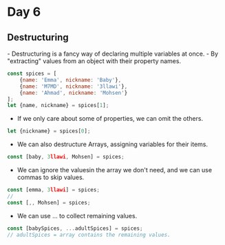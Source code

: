 <h1>Day 6</h1>

<h2>Destructuring</h2>
- Destructuring is a fancy way of declaring multiple variables at once.
- By "extracting" values from an object with their property names.

```javascript
const spices = [
    {name: 'Emma', nickname: 'Baby'},
    {name: 'M7MD', nickname: '3llawi'},
    {name: 'Ahmad', nickname: 'Mohsen'}
];
let {name, nickname} = spices[1];
```

- If we only care about some of properties, we can omit the others.

```javascript
let {nickname} = spices[0];
```

- We can also destructure Arrays, assigning variables for their items.

```javascript
const [baby, 3llawi, Mohsen] = spices;
```

- We can ignore the valuesin the array we don't need, and we can use commas to skip values.

```javascript
const [emma, 3llawi] = spices;
//
const [,, Mohsen] = spices;
```

- We can use ... to collect remaining values.

```javascript
const [babySpices, ...adultSpices] = spices;
// adultSpices = array contains the remaining values.
```
